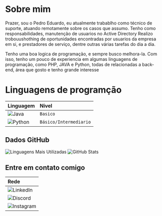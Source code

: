 
# Sobre mim

Prazer, sou o Pedro Eduardo, eu atualmente trabablho como técnico de suporte, atuando remotamente sobre os casos que assumo.
Tenho como responsabilidades, manutenção de usuarios no Active Directory
Realizo trobouushothing de oportunidades encontradas por usuarios da empresa em si, e prestadores de serviço, dentre outras várias tarefas do dia a dia.

Tenho uma boa logica de programação, e sempre busco melhora-la.
Com isso, tenho um pouco de experiencia em algumas linguagens de programação, como PHP, JAVA e Python, todas de relacionadas a back-end, área que gosto e tenho grande interesse

# Linguagens de programção
<table>
<thead>
  <tr align="left">
    <th>Linguagem</th>
    <th>Nivel</th>
  </tr>
</thead>
<tbody align="left">
  <tr>
  <tr>
    <td>
      <img align="center" alt="Java" src="https://img.shields.io/badge/Java-000?style=for-the-badge&logo=java">
    </td>
    <td>
      <code>Basico</code>
    </td>
  </tr>
  <tr>
    <td>
      <img align="center" alt="Python" src="https://img.shields.io/badge/Python-000?style=for-the-badge&logo=python">
    </td>      
    <td>
      <code>Básico/Intermediario</code>
    </td>
</table>

## Dados GitHub

 ![Linguagens Mais Utilizadas](https://github-readme-stats-git-masterrstaa-rickstaa.vercel.app/api/top-langs/?username=outropedro&layout=compact&bg_color=000&border_color=30A3DC&title_color=E94D5F&text_color=FFF)
![GitHub Stats](https://github-readme-stats.vercel.app/api?username=outropedro&theme=transparent&bg_color=000&border_color=30A3DC&show_icons=true&icon_color=30A3DC&title_color=E94D5F&text_color=FFF)

## Entre em contato comigo
<table>
<thead>
  <tr align="left">
    <th>Rede</th>
  </tr>
</thead>
<tbody align="left">
  <tr>
    <td>
      <img align="center" alt="LinkedIn" src="https://img.shields.io/badge/LinkedIn-000?style=for-the-badge&logo=linkedin&logoColor=0E76A8" [https://www.linkedin.com/in/pedro-eduardo-evangelista-ribeiro-b7aa02170]>
    </td>
  </tr>
  <tr>
    <td>
      <img align="center" alt="Discord" src="https://img.shields.io/badge/Discord-000?style=for-the-badge&logo=discord"[https://discord.gg/TstgCUX6]>
    </td>
  </tr>
    <tr>
    <td>
      <img align="center" alt="Instagram" src="https://img.shields.io/badge/Instagram-000?style=for-the-badge&logo=instagram"[https://www.instagram.com/outro_predo/?next=%2F]>
    </td>
  </tr>

